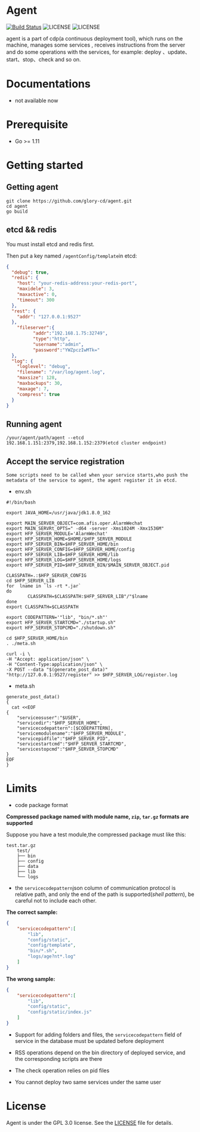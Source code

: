 # Agent

[![Build Status](https://travis-ci.com/auto-cdp/agent.svg?branch=master)](https://travis-ci.com/auto-cdp/agent)
![LICENSE](https://img.shields.io/badge/license-GPLv3-blue.svg)
![LICENSE](https://img.shields.io/badge/license-Anti%20996-blue.svg?style=flat-square)

agent is a part of cdp(a continuous deployment tool), which runs on the machine, manages some services , receives instructions from the server and do some operations with the services, for example: deploy 、update、start、stop、check and so on.

# Documentations

- not available now

# Prerequisite

- Go >= 1.11

# Getting started

## Getting agent

```shell
git clone https://github.com/glory-cd/agent.git
cd agent
go build
```

## etcd && redis

You must install etcd and redis first.

Then put  a key named `/agentConfig/template`in etcd:

```json
{
  "debug": true,
  "redis": {
    "host": "your-redis-address:your-redis-port",
    "maxidele": 3,
    "maxactive": 0,
    "timeout": 300
  },
  "rest": {
    "addr": "127.0.0.1:9527"
  },
    "fileserver":{
          "addr":"192.168.1.75:32749",
          "type":"http",
          "username":"admin",
          "password":"YWZpczIwMTk="
  },
  "log": {
    "loglevel": "debug",
    "filename": "/var/log/agent.log",
    "maxsize": 128,
    "maxbackups": 30,
    "maxage": 7,
    "compress": true
  }
}
```

## Running agent

```shell
/your/agent/path/agent --etcd 192.168.1.151:2379,192.168.1.152:2379(etcd cluster endpoint)
```

## Accept the service registration

`Some scripts need to be called when your service starts,who push the metadata of the service to agent, the agent register it in etcd.`

- env.sh

```shell
#!/bin/bash

export JAVA_HOME=/usr/java/jdk1.8.0_162

export MAIN_SERVER_OBJECT=com.afis.oper.AlarmWechat
export MAIN_SERVRt_OPTS=" -d64 -server -Xms1024M -Xmx1536M"
export HFP_SERVER_MODULE='AlarmWechat'
export HFP_SERVER_HOME=$HOME/$HFP_SERVER_MODULE
export HFP_SERVER_BIN=$HFP_SERVER_HOME/bin
export HFP_SERVER_CONFIG=$HFP_SERVER_HOME/config
export HFP_SERVER_LIB=$HFP_SERVER_HOME/lib
export HFP_SERVER_LOG=$HFP_SERVER_HOME/logs
export HFP_SERVER_PID=$HFP_SERVER_BIN/$MAIN_SERVER_OBJECT.pid

CLASSPATH=.:$HFP_SERVER_CONFIG
cd $HFP_SERVER_LIB
for  lname in `ls -rt *.jar`
do
        CLASSPATH=$CLASSPATH:$HFP_SERVER_LIB"/"$lname
done
export CLASSPATH=$CLASSPATH

export CODEPATTERN='"lib", "bin/*.sh"'
export HFP_SERVER_STARTCMD="./startup.sh"
export HFP_SERVER_STOPCMD="./shutdown.sh"

cd $HFP_SERVER_HOME/bin 
. ./meta.sh

curl -i \
-H "Accept: application/json" \
-H "Content-Type:application/json" \
-X POST --data "$(generate_post_data)" "http://127.0.0.1:9527/register" >> $HFP_SERVER_LOG/register.log
```

- meta.sh

```shell
generate_post_data()
{
  cat <<EOF
{
    "serviceosuser":"$USER",
    "servicedir":"$HFP_SERVER_HOME",
    "servicecodepattern":[$CODEPATTERN],
    "servicemodulename":"$HFP_SERVER_MODULE",
    "servicepidfile":"$HFP_SERVER_PID",
    "servicestartcmd":"$HFP_SERVER_STARTCMD",
    "servicestopcmd":"$HFP_SERVER_STOPCMD"
}
EOF
}
```



# Limits

- code package format

**Compressed package named with module name, `zip`, `tar.gz` formats are supported**

Suppose you have a test module,the compressed package must like this:

```shell
test.tar.gz
    test/
    ├── bin
    ├── config
    ├── data
    ├── lib
    └── logs
```

- the `servicecodepattern`json column of communication protocol is relative path, and only the end of the path is supported(*shell pattern*), be careful not to include each other.

**The correct sample:**

```json
{
    "servicecodepattern":[
        "lib",
        "config/static",
        "config/template",
        "bin/*.sh",
        "logs/age?nt*.log"
    ]
}
```

**The wrong sample:**

```json
{
    "servicecodepattern":[
        "lib",
        "config/static",
        "config/static/index.js"
    ]
}
```

- Support for adding folders and files, the `servicecodepattern` field of service in the database must be updated before deployment

- RSS operations depend on the bin directory of deployed service, and the corresponding scripts are there

- The check operation relies on pid files

- You cannot deploy two same services under the same user

# License

Agent is under the GPL 3.0 license. See the [LICENSE](LICENSE) file for details.